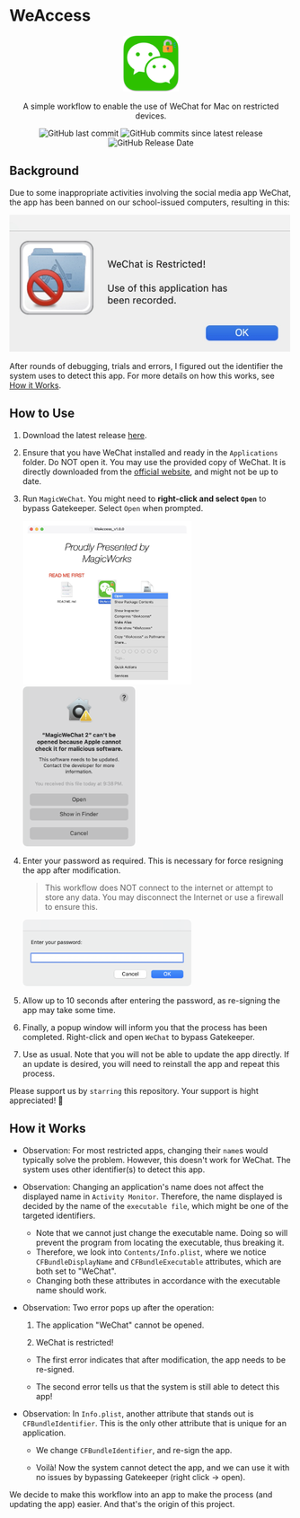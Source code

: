 # WeAccess

<div align="center">

<img src="https://github.com/mrmagic2020/WeAccess/blob/main/Assets/ApplicationStub.png?raw=true" width="100" alt="Logo">

A simple workflow to enable the use of WeChat for Mac on restricted devices.

![GitHub last commit](https://img.shields.io/github/last-commit/mrmagic2020/WeAccess)
![GitHub commits since latest release](https://img.shields.io/github/commits-since/mrmagic2020/WeAccess/latest)
![GitHub Release Date](https://img.shields.io/github/release-date/mrmagic2020/WeAccess)

</div>

## Background

Due to some inappropriate activities involving the social media app WeChat, the app has been banned on our school-issued computers, resulting in this:

<img src="https://github.com/mrmagic2020/WeAccess/blob/main/Assets/ban_message.jpg?raw=true" width="500" alt="Restriction Message">

After rounds of debugging, trials and errors, I figured out the identifier the system uses to detect this app. For more details on how this works, see [How it Works](#how-it-works).

## How to Use

1. Download the latest release [here](https://github.com/mrmagic2020/WeAccess/latest).

2. Ensure that you have WeChat installed and ready in the `Applications` folder. Do NOT open it. You may use the provided copy of WeChat. It is directly downloaded from the [official website](https://mac.weixin.qq.com/?lang=en), and might not be up to date.

3. Run `MagicWeChat`. You might need to **right-click and select `Open`** to bypass Gatekeeper. Select `Open` when prompted.

    <img src="https://github.com/mrmagic2020/WeAccess/blob/main/Assets/Image%201.png?raw=true" width="300" alt="Image 1">
    <img src="https://github.com/mrmagic2020/WeAccess/blob/main/Assets/Image%202.png?raw=true" width="200" alt="Image 2">

4. Enter your password as required. This is necessary for force resigning the app after modification.

    > This workflow does NOT connect to the internet or attempt to store any data. You may disconnect the Internet or use a firewall to ensure this.

    <img src="https://github.com/mrmagic2020/WeAccess/blob/main/Assets/Image%203.png?raw=true" width="300" alt="Image 3">

5. Allow up to 10 seconds after entering the password, as re-signing the app may take some time.

6. Finally, a popup window will inform you that the process has been completed. Right-click and open `WeChat` to bypass Gatekeeper.

7. Use as usual. Note that you will not be able to update the app directly. If an update is desired, you will need to reinstall the app and repeat this process.

Please support us by `starring` this repository. Your support is hight appreciated! 🌟

## How it Works

- Observation: For most restricted apps, changing their `name`s would typically solve the problem. However, this doesn't work for WeChat. The system uses other identifier(s) to detect this app.
- Observation: Changing an application's name does not affect the displayed name in `Activity Monitor`. Therefore, the name displayed is decided by the name of the `executable file`, which might be one of the targeted identifiers.

  - Note that we cannot just change the executable name. Doing so will prevent the program from locating the executable, thus breaking it.
  - Therefore, we look into `Contents/Info.plist`, where we notice `CFBundleDisplayName` and `CFBundleExecutable` attributes, which are both set to  "WeChat".
  - Changing both these attributes in accordance with the executable name should work.

- Observation: Two error pops up after the operation:

  1. The application "WeChat" cannot be opened.

  2. WeChat is restricted!

  - The first error indicates that after modification, the app needs to be re-signed.

  - The second error tells us that the system is still able to detect this app!

- Observation: In `Info.plist`, another attribute that stands out is `CFBundleIdentifier`. This is the only other attribute that is unique for an application.

  - We change `CFBundleIdentifier`, and re-sign the app.

  - Voilà! Now the system cannot detect the app, and we can use it with no issues by bypassing Gatekeeper (right click -> open).

We decide to make this workflow into an app to make the process (and updating the app) easier. And that's the origin of this project.
